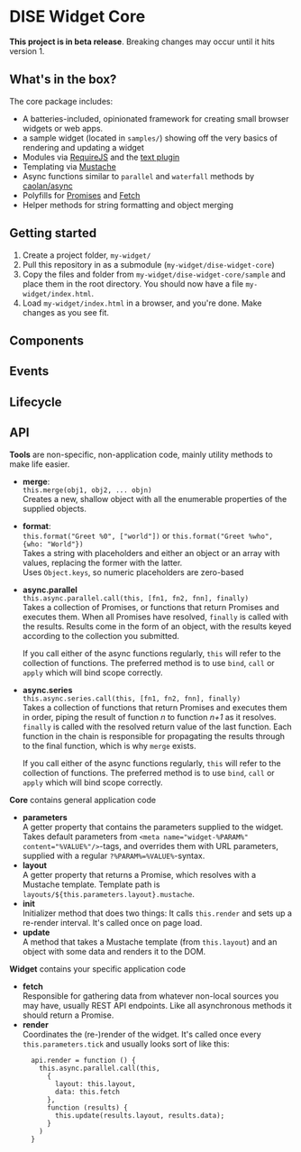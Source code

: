 # DISE Widget Core

**This project is in beta release**. Breaking changes may occur until it hits version 1.

## What's in the box?
The core package includes:
- A batteries-included, opinionated framework for creating small browser widgets or web apps.
- a sample widget (located in `samples/`) showing off the very basics of rendering and updating a widget
- Modules via [RequireJS](http://requirejs.org/) and the [text plugin](https://github.com/requirejs/text)
- Templating via [Mustache](https://github.com/janl/mustache.js)
- Async functions similar to `parallel` and `waterfall` methods by [caolan/async]([caolan/async](https://github.com/caolan/async))
- Polyfills for [Promises](https://developer.mozilla.org/en-US/docs/Web/JavaScript/Reference/Global_Objects/Promise) and [Fetch](https://developer.mozilla.org/en-US/docs/Web/API/Fetch_API)
- Helper methods for string formatting and object merging

## Getting started
1. Create a project folder, `my-widget/`
2. Pull this repository in as a submodule (`my-widget/dise-widget-core`)
3. Copy the files and folder from `my-widget/dise-widget-core/sample` and place them in the root directory. You should now have a file `my-widget/index.html`.
4. Load `my-widget/index.html` in a browser, and you're done. Make changes as you see fit.

## Components

## Events

## Lifecycle


## API
**Tools** are non-specific, non-application code, mainly utility methods to make life easier.   
- **merge**:  
  `this.merge(obj1, obj2, ... objn)`   
  Creates a new, shallow object with all the enumerable properties of the supplied objects.
- **format**:  
  `this.format("Greet %0", ["world"])` or `this.format("Greet %who", {who: "World"})`  
  Takes a string with placeholders and either an object or an array with values, replacing the former with the latter.  
  Uses `Object.keys`, so numeric placeholders are zero-based
- **async.parallel**  
  `this.async.parallel.call(this, [fn1, fn2, fnn], finally)`  
  Takes a collection of Promises, or functions that return Promises and executes them. When all Promises have resolved, `finally` is called with the results. Results come in the form of an object, with the results keyed according to the collection you submitted.

  If you call either of the async functions regularly, `this` will refer to the collection of functions. The preferred method is to use `bind`, `call` or `apply` which will bind scope correctly.
- **async.series**  
  `this.async.series.call(this, [fn1, fn2, fnn], finally)`  
  Takes a collection of functions that return Promises and executes them in order,
  piping the result of function *n* to function *n+1* as it resolves.  
  `finally` is called with the resolved return value of the last function. Each function in the chain is responsible for propagating the results through to the final function, which is why `merge` exists.

  If you call either of the async functions regularly, `this` will refer to the collection of functions. The preferred method is to use `bind`, `call` or `apply` which will bind scope correctly.


**Core**  contains general application code
- **parameters**  
A getter property that contains the parameters supplied to the widget. Takes default parameters from `<meta name="widget-%PARAM%" content="%VALUE%"/>`-tags, and overrides them with URL parameters, supplied with a regular `?%PARAM%=%VALUE%`-syntax.
- **layout**  
A getter property that returns a Promise, which resolves with a Mustache template. Template path is `layouts/${this.parameters.layout}.mustache`.
- **init**  
  Initializer method that does two things: It calls `this.render` and sets up a re-render interval. It's called once on page load.
- **update**  
  A method that takes a Mustache template (from `this.layout`) and an object with some data and renders it to the DOM.

**Widget** contains your specific application code
- **fetch**  
  Responsible for gathering data from whatever non-local sources you may have, usually REST API endpoints. Like all asynchronous methods it should return a Promise.
- **render**  
  Coordinates the (re-)render of the widget. It's called once every `this.parameters.tick` and usually looks sort of like this:
  ```
    api.render = function () {
      this.async.parallel.call(this,
        {
          layout: this.layout,
          data: this.fetch
        },
        function (results) {
          this.update(results.layout, results.data);
        }
      )
    }
  ```
